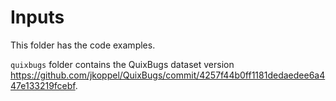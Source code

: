 # Inputs

This folder has the code examples.

`quixbugs` folder contains the QuixBugs dataset version
<https://github.com/jkoppel/QuixBugs/commit/4257f44b0ff1181dedaedee6a447e133219fcebf>.
